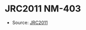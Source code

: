<a name="material" />

# JRC2011 NM-403
<script type="application/ld+json">
  {
    "@context": "https://schema.org/",
    "@type": "ChemicalSubstance",
    "http://purl.org/dc/terms/conformsTo":
      {
        "@type": "CreativeWork",
        "@id": "https://bioschemas.org/profiles/ChemicalSubstance/0.4-RELEASE/"
      },
    "@id": "https://egonw.github.io/nanowiki/nanowiki361.html#material",
    "name": "JRC2011 NM-403",
    "sameAs": "http://127.0.0.1/mediawiki/index.php/Special:URIResolver/JRC2011_NM-2D403"
  }
</script>


* Source: [JRC2011](http://127.0.0.1/mediawiki/index.php/Special:URIResolver/JRC2011)
